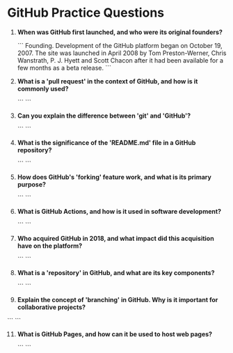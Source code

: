 # GitHub Practice Questions

1. **When was GitHub first launched, and who were its original founders?**

   \`\`\`
Founding. Development of the GitHub platform began on October 19, 2007. The site was launched in April 2008 by Tom Preston-Werner, Chris Wanstrath, P. J. Hyett and Scott Chacon after it had been available for a few months as a beta release.
   \`\`\`

3. **What is a 'pull request' in the context of GitHub, and how is it commonly used?**

   \`\`\`
   \`\`\`

4. **Can you explain the difference between 'git' and 'GitHub'?**

   \`\`\`
   \`\`\`

5. **What is the significance of the 'README.md' file in a GitHub repository?**

   \`\`\`
   \`\`\`

6. **How does GitHub's 'forking' feature work, and what is its primary purpose?**

   \`\`\`
   \`\`\`

7. **What is GitHub Actions, and how is it used in software development?**

   \`\`\`
   \`\`\`

8. **Who acquired GitHub in 2018, and what impact did this acquisition have on the platform?**

   \`\`\`
   \`\`\`

9. **What is a 'repository' in GitHub, and what are its key components?**

   \`\`\`
   \`\`\`

10. **Explain the concept of 'branching' in GitHub. Why is it important for collaborative projects?**

   \`\`\`
   \`\`\`

11. **What is GitHub Pages, and how can it be used to host web pages?**

    \`\`\`
    \`\`\`

